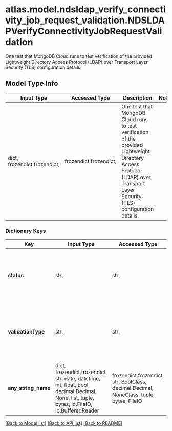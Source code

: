 # atlas.model.ndsldap_verify_connectivity_job_request_validation.NDSLDAPVerifyConnectivityJobRequestValidation

One test that MongoDB Cloud runs to test verification of the provided Lightweight Directory Access Protocol (LDAP) over Transport Layer Security (TLS) configuration details.

## Model Type Info
Input Type | Accessed Type | Description | Notes
------------ | ------------- | ------------- | -------------
dict, frozendict.frozendict,  | frozendict.frozendict,  | One test that MongoDB Cloud runs to test verification of the provided Lightweight Directory Access Protocol (LDAP) over Transport Layer Security (TLS) configuration details. | 

### Dictionary Keys
Key | Input Type | Accessed Type | Description | Notes
------------ | ------------- | ------------- | ------------- | -------------
**status** | str,  | str,  | Human-readable string that indicates the result of this verification test. | [optional] must be one of ["FAIL", "OK", ] 
**validationType** | str,  | str,  | Human-readable label that identifies this verification test that MongoDB Cloud runs. | [optional] must be one of ["AUTHENTICATE", "AUTHORIZATION_ENABLED", "CONNECT", "PARSE_AUTHZ_QUERY", "QUERY_SERVER", "SERVER_SPECIFIED", "TEMPLATE", ] 
**any_string_name** | dict, frozendict.frozendict, str, date, datetime, int, float, bool, decimal.Decimal, None, list, tuple, bytes, io.FileIO, io.BufferedReader | frozendict.frozendict, str, BoolClass, decimal.Decimal, NoneClass, tuple, bytes, FileIO | any string name can be used but the value must be the correct type | [optional]

[[Back to Model list]](../../README.md#documentation-for-models) [[Back to API list]](../../README.md#documentation-for-api-endpoints) [[Back to README]](../../README.md)

